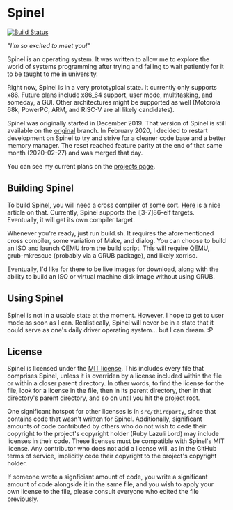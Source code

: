 # Spinel

[![Build Status](https://travis-ci.com/Sparkpin/spinel.svg?branch=master)](https://travis-ci.com/Sparkpin/spinel)

*"I'm so excited to meet you!"*

Spinel is an operating system. It was written to allow me to explore the world
of systems programming after trying and failing to wait patiently for it to be
taught to me in university.

Right now, Spinel is in a very prototypical state. It currently only supports
x86. Future plans include x86_64 support, user mode, multitasking, and someday,
a GUI. Other architectures might be supported as well (Motorola 68k, PowerPC,
ARM, and RISC-V  are all likely candidates).

Spinel was originally started in December 2019. That version of Spinel is still
available on the [original](https://github.com/Sparkpin/spinel/tree/original)
branch. In February 2020, I decided to restart development on Spinel to try and
strive for a cleaner code base and a better memory manager. The reset reached
feature parity at the end of that same month (2020-02-27) and was merged that
day.

You can see my current plans on the
[projects page](https://github.com/Sparkpin/spinel/projects/1).

## Building Spinel

To build Spinel, you will need a cross compiler of some sort.
[Here](https://wiki.osdev.org/GCC_Cross-Compiler) is a nice article on that.
Currently, Spinel supports the i[3-7]86-elf targets. Eventually, it will get
its own compiler target.

Whenever you're ready, just run build.sh. It requires the aforementioned cross
compiler, some variation of Make, and dialog. You can choose to build an ISO
and launch QEMU from the build script. This will require QEMU, grub-mkrescue
(probably via a GRUB package), and likely xorriso.

Eventually, I'd like for there to be live images for download, along with the
ability to build an ISO or virtual machine disk image without using GRUB.

## Using Spinel

Spinel is not in a usable state at the moment. However, I hope to get to user mode as
soon as I can. Realistically, Spinel will never be in a state that it could serve as
one's daily driver operating system... but I can dream. :P

## License

Spinel is licensed under the
[MIT license](https://github.com/Sparkpin/spinel/blob/master/LICENSE).
This includes every file that comprises Spinel, unless it is overriden
by a license included within the file or within a closer parent directory.
In other words, to find the license for the file, look for a license in the
file, then in its parent directory, then in that directory's parent directory,
and so on until you hit the project root.

One significant hotspot for other licenses is in `src/thirdparty`, since that
contains code that wasn't written for Spinel. Additionally, significant amounts
of code contributed by others who do not wish to cede their copyright to the
project's copyright holder (Ruby Lazuli Lord) may include licenses in their
code. These licenses must be compatible with Spinel's MIT license. Any
contributor who does not add a license will, as in the GitHub terms of service,
implicitly cede their copyright to the project's copyright holder.

If someone wrote a signficiant amount of code, you write a significant amount of
code alongside it in the same file, and you wish to apply your own license to the
file, please consult everyone who edited the file previously.
